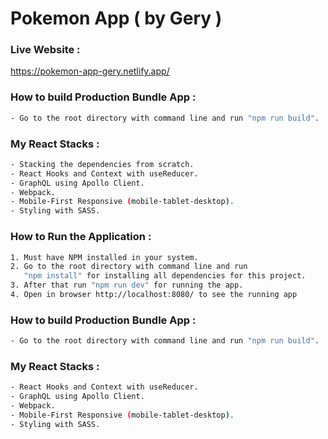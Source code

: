 # Pokemon App ( by Gery )

### Live Website :
https://pokemon-app-gery.netlify.app/

### How to build Production Bundle App :
```sh
- Go to the root directory with command line and run "npm run build".
```

### My React Stacks :
```sh
- Stacking the dependencies from scratch.
- React Hooks and Context with useReducer.
- GraphQL using Apollo Client.
- Webpack.
- Mobile-First Responsive (mobile-tablet-desktop).
- Styling with SASS.
```

### How to Run the Application :
```sh
1. Must have NPM installed in your system.
2. Go to the root directory with command line and run 
   "npm install" for installing all dependencies for this project.
3. After that run "npm run dev" for running the app.
4. Open in browser http://localhost:8080/ to see the running app
```

### How to build Production Bundle App :
```sh
- Go to the root directory with command line and run "npm run build".
```

### My React Stacks :
```sh
- React Hooks and Context with useReducer.
- GraphQL using Apollo Client.
- Webpack.
- Mobile-First Responsive (mobile-tablet-desktop).
- Styling with SASS.
```